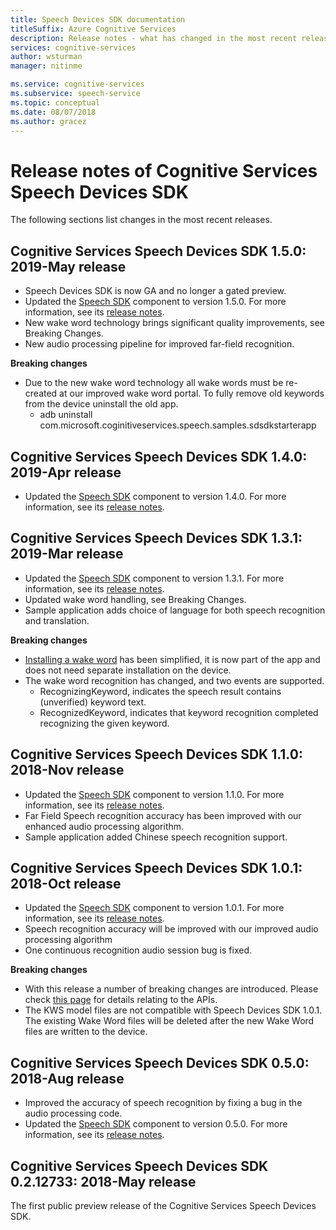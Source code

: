 ```yaml
---
title: Speech Devices SDK documentation
titleSuffix: Azure Cognitive Services
description: Release notes - what has changed in the most recent releases
services: cognitive-services
author: wsturman
manager: nitinme

ms.service: cognitive-services
ms.subservice: speech-service
ms.topic: conceptual
ms.date: 08/07/2018
ms.author: gracez
---
```


# Release notes of Cognitive Services Speech Devices SDK

The following sections list changes in the most recent releases.

## Cognitive Services Speech Devices SDK 1.5.0: 2019-May release

*	Speech Devices SDK is now GA and no longer a gated preview.
*	Updated the [Speech SDK](https://docs.microsoft.com/azure/cognitive-services/speech-service/speech-sdk-reference) component to version 1.5.0. For more information, see its [release notes](https://aka.ms/csspeech/whatsnew).
*	New wake word technology brings significant quality improvements, see Breaking Changes.
*	New audio processing pipeline for improved far-field recognition.

**Breaking changes**

*	Due to the new wake word technology all wake words must be re-created at our improved wake word portal. To fully remove old keywords from the device uninstall the old app.
	- adb uninstall com.microsoft.coginitiveservices.speech.samples.sdsdkstarterapp

## Cognitive Services Speech Devices SDK 1.4.0: 2019-Apr release 

* Updated the [Speech SDK](https://docs.microsoft.com/azure/cognitive-services/speech-service/speech-sdk-reference) component to version 1.4.0. For more information, see its [release notes](https://aka.ms/csspeech/whatsnew). 

## Cognitive Services Speech Devices SDK 1.3.1: 2019-Mar release 

* Updated the [Speech SDK](https://docs.microsoft.com/azure/cognitive-services/speech-service/speech-sdk-reference) component to version 1.3.1. For more information, see its [release notes](https://aka.ms/csspeech/whatsnew). 
*	Updated wake word handling, see Breaking Changes.
*	Sample application adds choice of language for both speech recognition and translation.

**Breaking changes** 

*	[Installing a wake word](https://docs.microsoft.com/azure/cognitive-services/speech-service/speech-devices-sdk-qsg#run-a-sample-application) has been simplified, it is now part of the app and does not need separate installation on the device.
*	The wake word recognition has changed, and two events are supported.
    - RecognizingKeyword, indicates the speech result contains (unverified) keyword text.
    - RecognizedKeyword, indicates that keyword recognition completed recognizing the given keyword.


## Cognitive Services Speech Devices SDK 1.1.0: 2018-Nov release 

* Updated the [Speech SDK](https://docs.microsoft.com/azure/cognitive-services/speech-service/speech-sdk-reference) component to version 1.1.0. For more information, see its [release notes](https://aka.ms/csspeech/whatsnew). 
* Far Field Speech recognition accuracy has been improved with our enhanced audio processing algorithm.
* Sample application added Chinese speech recognition support.

## Cognitive Services Speech Devices SDK 1.0.1: 2018-Oct release 

* Updated the [Speech SDK](https://docs.microsoft.com/azure/cognitive-services/speech-service/speech-sdk-reference) component to version 1.0.1. For more information, see its [release notes](https://aka.ms/csspeech/whatsnew). 
* Speech recognition accuracy will be improved with our improved audio processing algorithm  
* One continuous recognition audio session bug is fixed.

**Breaking changes** 

* With this release a number of breaking changes are introduced. Please check [this page](https://aka.ms/csspeech/breakingchanges_1_0_0) for details relating to the APIs. 
* The KWS model files are not compatible with Speech Devices SDK 1.0.1. The existing Wake Word files will be deleted after the new Wake Word files are written to the device. 

## Cognitive Services Speech Devices SDK 0.5.0: 2018-Aug release

* Improved the accuracy of speech recognition by fixing a bug in the audio processing code.
* Updated the [Speech SDK](https://docs.microsoft.com/azure/cognitive-services/speech-service/speech-sdk-reference) component to version 0.5.0. For more information, see its 
[release notes](releasenotes.md#cognitive-services-speech-sdk-050-2018-july-release).

## Cognitive Services Speech Devices SDK 0.2.12733: 2018-May release

The first public preview release of the Cognitive Services Speech Devices SDK.
